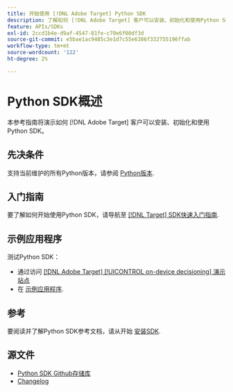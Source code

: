 ```yaml
---
title: 开始使用 [!DNL Adobe Target] Python SDK
description: 了解如何 [!DNL Adobe Target] 客户可以安装、初始化和使用Python SDK。
feature: APIs/SDKs
exl-id: 2ccd1b4e-d9af-4547-81fe-c70e6f00df3d
source-git-commit: e5bae1ac9485c3e1d7c55e6386f332755196ffab
workflow-type: tm+mt
source-wordcount: '122'
ht-degree: 2%

---
```


# Python SDK概述

本参考指南将演示如何 [!DNL Adobe Target] 客户可以安装、初始化和使用Python SDK。

## 先决条件

支持当前维护的所有Python版本，请参阅 [Python版本](https://www.python.org/downloads/).

## 入门指南

要了解如何开始使用Python SDK，请导航至 [[!DNL Target] SDK快速入门指南](../sdk-guides/getting-started/getting-started.md).

## 示例应用程序

测试Python SDK：

* 通过访问 [[!DNL Adobe Target] [!UICONTROL on-device decisioning] 演示站点](https://github.com/adobe/on-device-decisioning-demo-site)
* 在 [示例应用程序](../sdk-guides/sample-apps/sample-apps.md).

## 参考

要阅读并了解Python SDK参考文档，请从开始 [安装SDK](install-sdk.md).

## 源文件

* [Python SDK Github存储库](https://github.com/adobe/target-python-sdk)
* [Changelog](https://github.com/adobe/target-python-sdk/blob/master/CHANGELOG.md)
